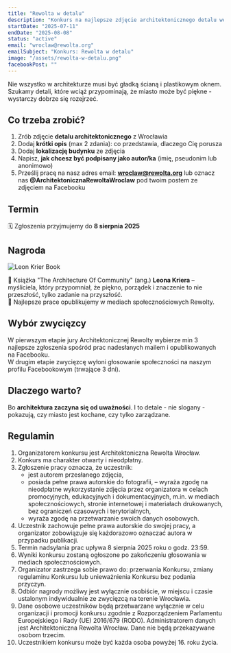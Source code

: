 ```yaml
---
title: "Rewolta w detalu"
description: "Konkurs na najlepsze zdjęcie architektonicznego detalu we Wrocławiu"
startDate: "2025-07-11"
endDate: "2025-08-08"
status: "active"
email: "wroclaw@rewolta.org"
emailSubject: "Konkurs: Rewolta w detalu"
image: "/assets/rewolta-w-detalu.png"
facebookPost: ""
---
```


Nie wszystko w architekturze musi być gładką ścianą i plastikowym oknem. Szukamy detali, które wciąż przypominają, że miasto może być piękne - wystarczy dobrze się rozejrzeć.

## Co trzeba zrobić?

1. Zrób zdjęcie **detalu architektonicznego** z Wrocławia  
2. Dodaj **krótki opis** (max 2 zdania): co przedstawia, dlaczego Cię porusza
3. Dodaj **lokalizację budynku** ze zdjęcia
4. Napisz, **jak chcesz być podpisany jako autor/ka** (imię, pseudonim lub anonimowo)  
5. Prześlij pracę na nasz adres email: **[wroclaw@rewolta.org](mailto:wroclaw@rewolta.org?subject=Konkurs)** lub oznacz nas **@ArchitektonicznaRewoltaWroclaw** pod twoim postem ze zdjęciem na Facebooku

## Termin

🗓️ Zgłoszenia przyjmujemy do **8 sierpnia 2025**

## Nagroda

![Leon Krier Book](/assets/krier-book.jpg)

🎁 Książka "The Architecture Of Community" (ang.) **Leona Kriera** – myśliciela, który przypomniał, że piękno, porządek i znaczenie to nie przeszłość, tylko zadanie na przyszłość.  
📣 Najlepsze prace opublikujemy w mediach społecznościowych Rewolty.

## Wybór zwycięzcy

W pierwszym etapie jury Architektonicznej Rewolty wybierze min 3 najlepsze zgłoszenia spośród prac nadesłanych mailem i opublikowanych na Facebooku.  
W drugim etapie zwycięzcę wyłoni głosowanie społeczności na naszym profilu Facebookowym (trwające 3 dni).

## Dlaczego warto?

Bo **architektura zaczyna się od uważności**. I to detale - nie slogany - pokazują, czy miasto jest kochane, czy tylko zarządzane.

## Regulamin

1. Organizatorem konkursu jest Architektoniczna Rewolta Wrocław.
2. Konkurs ma charakter otwarty i nieodpłatny.
3. Zgłoszenie pracy oznacza, że uczestnik:
   - jest autorem przesłanego zdjęcia,
   - posiada pełne prawa autorskie do fotografii,
   – wyraża zgodę na nieodpłatne wykorzystanie zdjęcia przez organizatora w celach promocyjnych, edukacyjnych i dokumentacyjnych, m.in. w mediach społecznościowych, stronie internetowej i materiałach drukowanych, bez ograniczeń czasowych i terytorialnych,
   - wyraża zgodę na przetwarzanie swoich danych osobowych.
4. Uczestnik zachowuje pełne prawa autorskie do swojej pracy, a organizator zobowiązuje się każdorazowo oznaczać autora w przypadku publikacji.
6. Termin nadsyłania prac upływa 8 sierpnia 2025 roku o godz. 23:59.
7. Wyniki konkursu zostaną ogłoszone po zakończeniu głosowania w mediach społecznościowych.
8. Organizator zastrzega sobie prawo do: przerwania Konkursu, zmiany regulaminu Konkursu lub unieważnienia Konkursu bez podania przyczyn.
9. Odbiór nagrody możliwy jest wyłącznie osobiście, w miejscu i czasie ustalonym indywidualnie ze zwycięzcą na terenie Wrocławia.
10.	Dane osobowe uczestników będą przetwarzane wyłącznie w celu organizacji i promocji konkursu zgodnie z Rozporządzeniem Parlamentu Europejskiego i Rady (UE) 2016/679 (RODO). Administratorem danych jest Architektoniczna Rewolta Wrocław. Dane nie będą przekazywane osobom trzecim.
11.	Uczestnikiem konkursu może być każda osoba powyżej 16. roku życia.